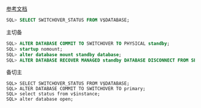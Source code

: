[参考文档](https://bbs.huaweicloud.com/blogs/detail/159605)

```sql
SQL> SELECT SWITCHOVER_STATUS FROM V$DATABASE;
```

主切备

```sql
SQL> ALTER DATABASE COMMIT TO SWITCHOVER TO PHYSICAL standby;
SQL> startup nomount;
SQL> alter database mount standby database;
SQL> ALTER DATABASE RECOVER MANAGED standby DATABASE DISCONNECT FROM SESSION;
```

备切主

```
SQL> SELECT SWITCHOVER_STATUS FROM V$DATABASE;
SQL> ALTER DATABASE COMMIT TO SWITCHOVER TO primary;
SQL> select status from v$instance;
SQL> alter database open;
```

